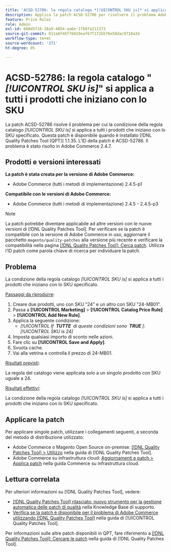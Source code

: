 ```yaml
---
title: 'ACSD-52786: la regola catalogo *[!UICONTROL SKU is]* si applica a tutti i prodotti che iniziano con lo SKU'
description: Applica la patch ACSD-52786 per risolvere il problema Adobe Commerce, in cui la condizione della regola catalogo *[!UICONTROL SKU is]* si applica a tutti i prodotti che iniziano con lo SKU specificato.
feature: Price Rules
role: Admin
exl-id: 668d5f16-18a9-4054-aa6e-1fb8fa211373
source-git-commit: 011a6f46f76029eaf67f172b576e58dac9710a3d
workflow-type: tm+mt
source-wordcount: '371'
ht-degree: 0%

---
```


# ACSD-52786: la regola catalogo &quot;*[!UICONTROL SKU is]*&quot; si applica a tutti i prodotti che iniziano con lo SKU

La patch ACSD-52786 risolve il problema per cui la condizione della regola catalogo *[!UICONTROL SKU is]* si applica a tutti i prodotti che iniziano con lo SKU specificato. Questa patch è disponibile quando è installato [!DNL Quality Patches Tool (QPT)] 1.1.35. L’ID della patch è ACSD-52786. Il problema è stato risolto in Adobe Commerce 2.4.7.

## Prodotti e versioni interessati

**La patch è stata creata per la versione di Adobe Commerce:**

* Adobe Commerce (tutti i metodi di implementazione) 2.4.5-p1

**Compatibile con le versioni di Adobe Commerce:**

* Adobe Commerce (tutti i metodi di implementazione) 2.4.5 - 2.4.5-p3

>[!NOTE]
>
>La patch potrebbe diventare applicabile ad altre versioni con le nuove versioni di [!DNL Quality Patches Tool]. Per verificare se la patch è compatibile con la versione di Adobe Commerce in uso, aggiornare il pacchetto `magento/quality-patches` alla versione più recente e verificare la compatibilità nella pagina [[!DNL Quality Patches Tool]: Cerca patch](https://experienceleague.adobe.com/tools/commerce-quality-patches/index.html?lang=it). Utilizza l’ID patch come parola chiave di ricerca per individuare la patch.

## Problema

La condizione della regola catalogo *[!UICONTROL SKU is]* si applica a tutti i prodotti che iniziano con lo SKU specificato.

<u>Passaggi da riprodurre</u>:

1. Creare due prodotti, uno con SKU &quot;24&quot; e un altro con SKU &quot;24-MB01&quot;.
1. Passa a **[!UICONTROL Marketing]** > **[!UICONTROL Catalog Price Rule]** > **[!UICONTROL Add New Rule]**.
1. Applica la seguente condizione:
   * *[!UICONTROL If **&#x200B; TUTTE &#x200B;** di queste condizioni sono **&#x200B; TRUE &#x200B;**]*: *[!UICONTROL SKU is 24]*
1. Imposta qualsiasi importo di sconto nelle azioni.
1. Fare clic su **[!UICONTROL Save and Apply]**.
1. Svuota cache.
1. Vai alla vetrina e controlla il prezzo di 24-MB01.

<u>Risultati previsti</u>:

La regola del catalogo viene applicata solo a un singolo prodotto con SKU uguale a 24.

<u>Risultati effettivi</u>:

La condizione della regola catalogo *[!UICONTROL SKU is]* si applica a tutti i prodotti che iniziano con lo SKU specificato.

## Applicare la patch

Per applicare singole patch, utilizzare i collegamenti seguenti, a seconda del metodo di distribuzione utilizzato:

* Adobe Commerce o Magento Open Source on-premise: [[!DNL Quality Patches Tool] > Utilizzo](/help/tools/quality-patches-tool/usage.md) nella guida di [!DNL Quality Patches Tool].
* Adobe Commerce su infrastruttura cloud: [Aggiornamenti e patch > Applica patch](https://experienceleague.adobe.com/docs/commerce-cloud-service/user-guide/develop/upgrade/apply-patches.html?lang=it) nella guida Commerce su infrastruttura cloud.

## Lettura correlata

Per ulteriori informazioni su [!DNL Quality Patches Tool], vedere:

* [[!DNL Quality Patches Tool] rilasciato: nuovo strumento per la gestione automatica delle patch di qualità](https://experienceleague.adobe.com/it/docs/commerce-operations/tools/quality-patches-tool/quality-patches-tool-to-self-serve-quality-patches) nella Knowledge Base di supporto.
* [Verifica se la patch è disponibile per il problema di Adobe Commerce utilizzando  [!DNL Quality Patches Tool]](/help/tools/quality-patches-tool/patches-available-in-qpt/check-patch-for-magento-issue-with-magento-quality-patches.md) nella guida di [!UICONTROL Quality Patches Tool].


Per informazioni sulle altre patch disponibili in QPT, fare riferimento a [[!DNL Quality Patches Tool]: Cercare le patch](https://experienceleague.adobe.com/tools/commerce-quality-patches/index.html?lang=it) nella guida di [!DNL Quality Patches Tool].

